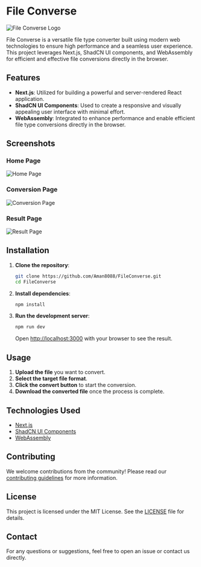 # File Converse

![File Converse Logo](https://drive.google.com/uc?export=view&id=YOUR_LOGO_FILE_ID)

File Converse is a versatile file type converter built using modern web technologies to ensure high performance and a seamless user experience. This project leverages Next.js, ShadCN UI components, and WebAssembly for efficient and effective file conversions directly in the browser.

## Features

- **Next.js**: Utilized for building a powerful and server-rendered React application.
- **ShadCN UI Components**: Used to create a responsive and visually appealing user interface with minimal effort.
- **WebAssembly**: Integrated to enhance performance and enable efficient file type conversions directly in the browser.

## Screenshots

### Home Page
![Home Page](https://drive.google.com/uc?export=view&id=YOUR_HOME_PAGE_FILE_ID)

### Conversion Page
![Conversion Page](https://drive.google.com/uc?export=view&id=YOUR_CONVERSION_PAGE_FILE_ID)

### Result Page
![Result Page](https://drive.google.com/uc?export=view&id=YOUR_RESULT_PAGE_FILE_ID)

## Installation

1. **Clone the repository**:
    ```sh
    git clone https://github.com/Aman8088/FileConverse.git
    cd FileConverse
    ```

2. **Install dependencies**:
    ```sh
    npm install
    ```

3. **Run the development server**:
    ```sh
    npm run dev
    ```
    Open [http://localhost:3000](http://localhost:3000) with your browser to see the result.

## Usage

1. **Upload the file** you want to convert.
2. **Select the target file format**.
3. **Click the convert button** to start the conversion.
4. **Download the converted file** once the process is complete.

## Technologies Used

- [Next.js](https://nextjs.org/)
- [ShadCN UI Components](https://shadcn.dev/)
- [WebAssembly](https://webassembly.org/)

## Contributing

We welcome contributions from the community! Please read our [contributing guidelines](CONTRIBUTING.md) for more information.

## License

This project is licensed under the MIT License. See the [LICENSE](LICENSE) file for details.

## Contact

For any questions or suggestions, feel free to open an issue or contact us directly.

